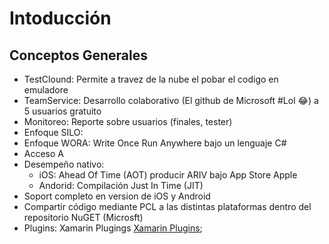 Intoducción
===========

Conceptos Generales
--------------------

- TestClound: Permite a travez de la nube el pobar el codigo en emuladore
- TeamService: Desarrollo colaborativo (El github de Microsoft #Lol :joy:) a 5 usuarios gratuito
- Monitoreo: Reporte sobre usuarios (finales, tester)
- Enfoque SILO:
- Enfoque WORA: Write Once Run Anywhere bajo un lenguaje C#
- Acceso A
- Desempeño nativo: 
  - iOS: Ahead Of Time (AOT) producir ARIV bajo App Store Apple
  - Andorid: Compilación Just In Time (JIT)
- Soport completo en version de iOS y Android
- Compartir código mediante PCL a las distintas plataformas dentro del repositorio NuGET (Microsft)
- Plugins: Xamarin Plugings [Xamarin Plugins]("https://github.com/Xamarin");
